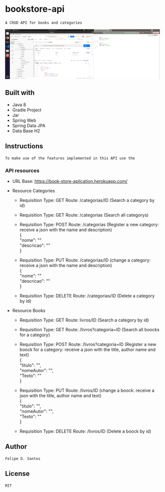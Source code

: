 # bookstore-api
    A CRUD API for books and categories
<img src='https://github.com/lycan-nt/bookstore-api/blob/main/book-api.png'>

  ## Built with
- Java 8
- Gradle Project
- Jar
- Spring Web
- Spring Data JPA
- Data Base H2

## Instructions
    To make use of the features implemented in this API use the 
    
### API resources
  - URL Base: https://book-store-aplication.herokuapp.com/
  - Resource Categories
    - Requisition Type: GET Route: /categorias/ID (Search a category by id)
    - Requisition Type: GET Route: /categorias (Search all categorys)
    - Requisition Type: POST Route: /categorias (Register a new category: receive a json with the name and description) <br>
        { <br>
            "nome": "" <br>
            "descricao": "" <br>
        } <br>
        
    - Requisition Type: PUT Route: /categorias/ID (change a category: receive a json with the name and description) <br>
        { <br>
            "nome": "" <br>
            "descricao": "" <br>
        } <br>
        
    - Requisition Type: DELETE Route: /categorias/ID (Delete a category by id)
    
  - Resource Books
    - Requisition Type: GET Route: livros/ID (Search a category by id)
    - Requisition Type: GET Route: /livros?categoria=ID (Search all boocks for a category)
    - Requisition Type: POST Route: /livros?categoria=ID (Register a new boock for a category: receive a json with the title, author name and text) <br>
        { <br>
            "titulo": "", <br>
            "nomeAutor": "", <br>
            "Texto": "" <br>
        } <br>
        
    - Requisition Type: PUT Route: /livros/ID (change a boock: receive a json with the title, author name and text) <br>
        { <br>
            "titulo": "", <br>
            "nomeAutor": "", <br>
            "Texto": "" <br>
        } <br>
        
    - Requisition Type: DELETE Route: /livros/ID (Delete a boock by id)
    
## Author
    Felipe D. Santos
    
## License
    MIT
